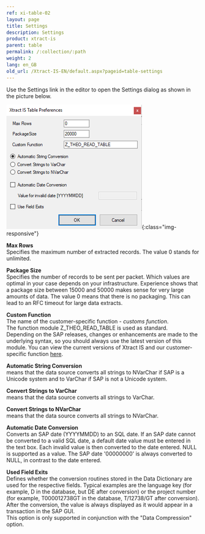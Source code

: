```yaml
---
ref: xi-table-02
layout: page
title: Settings
description: Settings
product: xtract-is
parent: table
permalink: /:collection/:path
weight: 2
lang: en_GB
old_url: /Xtract-IS-EN/default.aspx?pageid=table-settings
---
```


Use the Settings link in the editor to open the Settings dialog as shown in the picture below.

![XIS_Table_Settings](/img/content/settings_xtractis_table.png){:class="img-responsive"}

**Max Rows**<br>
Specifies the maximum number of extracted records. The value 0 stands for unlimited.

**Package Size**<br>
Specifies the number of records to be sent per packet. Which values are optimal in your case depends on your infrastructure. Experience shows that a package size between 15000 and 50000 makes sense for very large amounts of data. The value 0 means that there is no packaging. This can lead to an RFC timeout for large data extracts.

**Custom Function**<br>
The name of the customer-specific function - *customs function*. <br>
The function module Z_THEO_READ_TABLE is used as standard. <br>
Depending on the SAP releases, changes or enhancements are made to the underlying syntax, so you should always use the latest version of this module.
You can view the current versions of Xtract IS and our customer-specific function [here](https://kb.theobald-software.com/version-history/xtract-is-version-history).<br>
 
**Automatic String Conversion**<br>
means that the data source converts all strings to NVarChar if SAP is a Unicode system and to VarChar if SAP is not a Unicode system.

**Convert Strings to VarChar**<br>
means that the data source converts all strings to VarChar.

**Convert Strings to NVarChar**<br>
means that the data source converts all strings to NVarChar.
 
**Automatic Date Conversion**<br>
Converts an SAP date (YYYYMMDD) to an SQL date. If an SAP date cannot be converted to a valid SQL date, a default date value must be entered in the text box. Each invalid value is then converted to the date entered. NULL is supported as a value. The SAP date '00000000' is always converted to NULL, in contrast to the date entered.

**Used Field Exits**<br>
Defines whether the conversion routines stored in the Data Dictionary are used for the respective fields. Typical examples are the language key (for example, D in the database, but DE after conversion) or the project number (for example, T000012738GT in the database, T/12738/GT after conversion). After the conversion, the value is always displayed as it would appear in a transaction in the SAP GUI. <br>
This option is only supported in conjunction with the "Data Compression" option.

